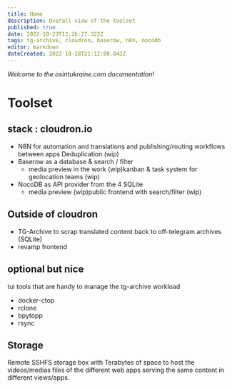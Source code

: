 ```yaml
---
title: Home
description: Overall view of the toolset
published: true
date: 2022-10-23T12:26:27.322Z
tags: tg-archive, cloudron, baserow, n8n, nocodb
editor: markdown
dateCreated: 2022-10-18T21:12:08.843Z
---
```


*Welcome to the osintukraine.com documentation!*

# Toolset

## stack : cloudron.io

- N8N for automation and translations and publishing/routing workflows between apps Deduplication (wip)
- Baserow as a database & search / filter 
  - media preview in the work (wip)kanban & task system for geolocation teams (wip)
- NocoDB as API provider from the 4 SQLite 
  - media preview (wip)public frontend with search/filter (wip)

## Outside of cloudron
- TG-Archive to scrap translated content back to off-telegram archives (SQLite)
- revamp frontend

## optional but nice
tui tools that are handy to manage the tg-archive workload

- docker-ctop
- rclone
- bpytopp
- rsync

## Storage

Remote SSHFS storage box with Terabytes of space to host the videos/medias
files of the different web apps serving the same content in different
views/apps.
